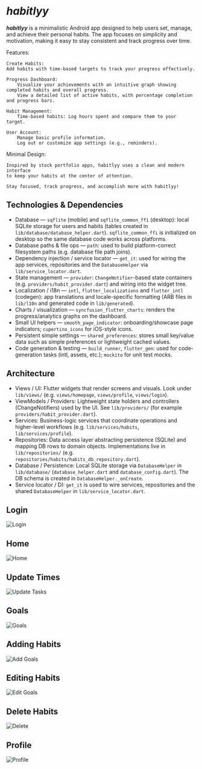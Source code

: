 # ***habitlyy***

***habitlyy*** is a minimalistic Android app designed to help users set, manage, and
achieve their personal habits. The app focuses on simplicity and motivation,
making it easy to stay consistent and track progress over time.

Features:

    Create Habits:
    Add habits with time-based targets to track your progress effectively.

    Progress Dashboard:
        Visualize your achievements with an intuitive graph showing completed habits and overall progress.
        View a detailed list of active habits, with percentage completion and progress bars.

    Habit Management:
        Time-based habits: Log hours spent and compare them to your target.

    User Account:
        Manage basic profile information.
        Log out or customize app settings (e.g., reminders).

Minimal Design:

    Inspired by stock portfolio apps, habitlyy uses a clean and modern interface
    to keep your habits at the center of attention.

    Stay focused, track progress, and accomplish more with habitlyy!

## Technologies & Dependencies

- Database — `sqflite` (mobile) and `sqflite_common_ffi` (desktop): local SQLite storage for users and habits (tables created in `lib/database/database_helper.dart`). `sqflite_common_ffi` is initialized on desktop so the same database code works across platforms.
- Database paths & file ops — `path`: used to build platform-correct filesystem paths (e.g. database file path joins).
- Dependency injection / service locator — `get_it`: used for wiring the app services, repositories and the `DatabaseHelper` via `lib/service_locator.dart`.
- State management — `provider`: `ChangeNotifier`-based state containers (e.g. `providers/habit_provider.dart`) and wiring into the widget tree.
- Localization / i18n — `intl`, `flutter_localizations` and `flutter_intl` (codegen): app translations and locale-specific formatting (ARB files in `lib/l10n` and generated code in `lib/generated`).
- Charts / visualization — `syncfusion_flutter_charts`: renders the progress/analytics graphs on the dashboard.
- Small UI helpers — `smooth_page_indicator`: onboarding/showcase page indicators; `cupertino_icons` for iOS-style icons.
- Persistent simple settings — `shared_preferences`: stores small key/value data such as simple preferences or lightweight cached values.
- Code generation & testing — `build_runner`, `flutter_gen`: used for code-generation tasks (intl, assets, etc.); `mockito` for unit test mocks.

## Architecture

- Views / UI: Flutter widgets that render screens and visuals. Look under `lib/views/` (e.g. `views/homepage`, `views/profile`, `views/login`).
- ViewModels / Providers: Lightweight state holders and controllers (ChangeNotifiers) used by the UI. See `lib/providers/` (for example `providers/habit_provider.dart`).
- Services: Business-logic services that coordinate operations and higher-level workflows (e.g. `lib/services/habits`, `lib/services/profile`).
- Repositories: Data access layer abstracting persistence (SQLite) and mapping DB rows to domain objects. Implementations live in `lib/repositories/` (e.g. `repositories/habits/habits_db_repository.dart`).
- Database / Persistence: Local SQLite storage via `DatabaseHelper` in `lib/database/` (`database_helper.dart` and `database_config.dart`). The DB schema is created in `DatabaseHelper._onCreate`.
- Service locator / DI: `get_it` is used to wire services, repositories and the shared `DatabaseHelper` in `lib/service_locator.dart`.

## Login

![Login](./images/login.png)

## Home

![Home](./images/home.png)

## Update Times

![Update Tasks](./images/update_hours.png)

## Goals

![Goals](./images/goals.png)

## Adding Habits

![Add Goals](./images/add_goals.png)

## Editing Habits

![Edit Goals](./images/update.png)

## Delete Habits

![Delete](./images/delete.png)

## Profile

![Profile](./images/profile.png)